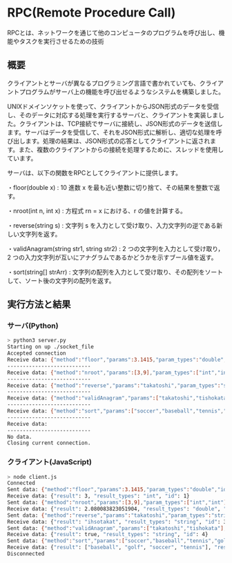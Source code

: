 # RPC(Remote Procedure Call)

RPCとは、ネットワークを通じて他のコンピュータのプログラムを呼び出し、機能やタスクを実行させるための技術

## 概要

クライアントとサーバが異なるプログラミング言語で書かれていても、クライアントプログラムがサーバ上の機能を呼び出せるようなシステムを構築しました。

UNIXドメインソケットを使って、クライアントからJSON形式のデータを受信し、そのデータに対応する処理を実行するサーバと、クライアントを実装しました。クライアントは、TCP接続でサーバに接続し、JSON形式のデータを送信します。サーバはデータを受信して、それをJSON形式に解析し、適切な処理を呼び出します。処理の結果は、JSON形式の応答としてクライアントに返されます。また、複数のクライアントからの接続を処理するために、スレッドを使用しています。

サーバは、以下の関数をRPCとしてクライアントに提供します。

・floor(double x) : 10 進数 x を最も近い整数に切り捨て、その結果を整数で返す。

・nroot(int n, int x) : 方程式 rn = x における、r の値を計算する。

・reverse(string s) : 文字列 s を入力として受け取り、入力文字列の逆である新しい文字列を返す。

・validAnagram(string str1, string str2) : 2 つの文字列を入力として受け取り，2 つの入力文字列が互いにアナグラムであるかどうかを示すブール値を返す。

・sort(string[] strArr) : 文字列の配列を入力として受け取り、その配列をソートして、ソート後の文字列の配列を返す。

## 実行方法と結果

### サーバ(Python)

```bash
> python3 server.py
Starting on up ./socket_file
Accepted connection
Receive data: {"method":"floor","params":3.1415,"param_types":"double","id":1}
---------------------------
Receive data: {"method":"nroot","params":[3,9],"param_types":["int","int"],"id":2}
---------------------------
Receive data: {"method":"reverse","params":"takatoshi","param_types":"string","id":3}
---------------------------
Receive data: {"method":"validAnagram","params":["takatoshi","tishokata"],"param_types":["string","string"],"id":4}
---------------------------
Receive data: {"method":"sort","params":["soccer","baseball","tennis","golf"],"param_types":"string[]","id":5}
---------------------------
Receive data:
---------------------------
No data.
Closing current connection.
```

### クライアント(JavaScript)

```bash
> node client.js
Connected
Sent data: {"method":"floor","params":3.1415,"param_types":"double","id":1}
Receive data: {"result": 3, "result_types": "int", "id": 1}
Sent data: {"method":"nroot","params":[3,9],"param_types":["int","int"],"id":2}
Receive data: {"result": 2.080083823051904, "result_types": "double", "id": 2}
Sent data: {"method":"reverse","params":"takatoshi","param_types":"string","id":3}
Receive data: {"result": "ihsotakat", "result_types": "string", "id": 3}
Sent data: {"method":"validAnagram","params":["takatoshi","tishokata"],"param_types":["string","string"],"id":4}
Receive data: {"result": true, "result_types": "string", "id": 4}
Sent data: {"method":"sort","params":["soccer","baseball","tennis","golf"],"param_types":"string[]","id":5}
Receive data: {"result": ["baseball", "golf", "soccer", "tennis"], "result_types": "string[]", "id": 5}
Disconnected
```
